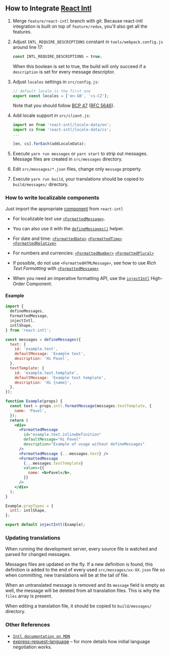 ## How to Integrate [React Intl](https://github.com/yahoo/react-intl#react-intl)

1. Merge `feature/react-intl` branch with git.
   Because react-intl integration is built on top of `feature/redux`, you'll also get all the features.

2. Adjust `INTL_REQUIRE_DESCRIPTIONS` constant in `tools/webpack.config.js` around line 17:

   ```js
   const INTL_REQUIRE_DESCRIPTIONS = true;
   ```

   When this boolean is set to true, the build will only succeed if a `description` is set for every message descriptor.

3. Adjust `locales` settings in `src/config.js`:

   ```js
   // default locale is the first one
   export const locales = ['en-GB', 'cs-CZ'];
   ```

   Note that you should follow
   [BCP 47](https://tools.ietf.org/html/bcp47)
   ([RFC 5646](https://tools.ietf.org/html/rfc5646)).

4. Add locale support in `src/client.js`:

   ```js
   import en from 'react-intl/locale-data/en';
   import cs from 'react-intl/locale-data/cs';
   ...

   [en, cs].forEach(addLocaleData);
   ```

5. Execute `yarn run messages` or `yarn start` to strip out messages.
   Message files are created in `src/messages` directory.

6. Edit `src/messages/*.json` files, change only `message` property.

7. Execute `yarn run build`,
   your translations should be copied to `build/messages/` directory.

### How to write localizable components

Just import the appropriate [component](https://github.com/yahoo/react-intl/wiki#the-react-intl-module) from `react-intl`

* For localizable text use
  [`<FormattedMessage>`](https://github.com/yahoo/react-intl/wiki/Components#formattedmessage).
* You can also use it with
  the [`defineMessages()`](https://github.com/yahoo/react-intl/wiki/API#definemessages) helper.

* For date and time:
  [`<FormattedDate>`](https://github.com/yahoo/react-intl/wiki/Components#formatteddate)
  [`<FormattedTime>`](https://github.com/yahoo/react-intl/wiki/Components#formattedtime)
  [`<FormattedRelative>`](https://github.com/yahoo/react-intl/wiki/Components#formattedrelative)

* For numbers and currencies:
  [`<FormattedNumber>`](https://github.com/yahoo/react-intl/wiki/Components#formattednumber)
  [`<FormattedPlural>`](https://github.com/yahoo/react-intl/wiki/Components#formattedplural)

* If possible, do not use `<FormattedHTMLMessage>`, see how to use _Rich Text Formatting_ with
  [`<FormattedMessage>`](https://github.com/yahoo/react-intl/wiki/Components#formattedmessage)

* When you need an imperative formatting API, use the [`injectIntl`](https://github.com/yahoo/react-intl/wiki/API#injectintl) High-Order Component.

#### Example

```jsx
import {
  defineMessages,
  FormattedMessage,
  injectIntl,
  intlShape,
} from 'react-intl';

const messages = defineMessages({
  text: {
    id: 'example.text',
    defaultMessage: 'Example text',
    description: 'Hi Pavel',
  },
  textTemplate: {
    id: 'example.text.template',
    defaultMessage: 'Example text template',
    description: 'Hi {name}',
  },
});

function Example(props) {
  const text = props.intl.formatMessage(messages.textTemplate, {
    name: 'Pavel',
  });
  return (
    <div>
      <FormattedMessage
        id="example.text.inlineDefinition"
        defaultMessage="Hi Pavel"
        description="Example of usage without defineMessages"
      />
      <FormattedMessage {...messages.text} />
      <FormattedMessage
        {...messages.textTemplate}
        values={{
          name: <b>Pavel</b>,
        }}
      />
    </div>
  );
}

Example.propTypes = {
  intl: intlShape,
};

export default injectIntl(Example);
```

### Updating translations

When running the development server, every source file is watched and parsed for changed messages.

Messages files are updated on the fly.
If a new definition is found, this definition is added to the end of every used `src/messages/xx-XX.json` file so when committing, new translations will be at the tail of file.

When an untranslated message is removed and its `message` field is empty as well, the message will be deleted from all translation files. This is why the `files` array is present.

When editing a translation file, it should be copied to `build/messages/` directory.

### Other References

* [`Intl documentation on MDN`](https://developer.mozilla.org/en/docs/Web/JavaScript/Reference/Global_Objects/Intl)
* [express-request-language](https://github.com/tinganho/express-request-language#readme)
  – for more details how initial language negotiation works.
